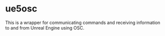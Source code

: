 # ue5osc

This is a wrapper for communicating commands and receiving information to and from Unreal Engine using OSC.
